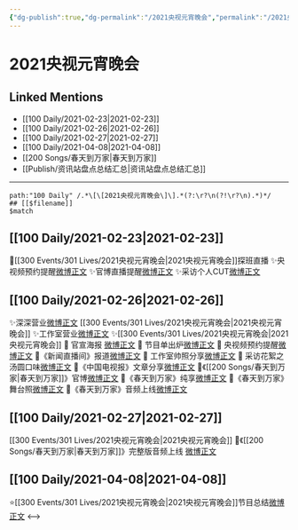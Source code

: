 ```yaml
---
{"dg-publish":true,"dg-permalink":"/2021央视元宵晚会","permalink":"/2021央视元宵晚会/","created":"2023-04-09T14:34:04.970+08:00","updated":"2023-04-10T16:06:48.337+08:00"}
---
```


# 2021央视元宵晚会

## Linked Mentions
- [[100 Daily/2021-02-23\|2021-02-23]]
- [[100 Daily/2021-02-26\|2021-02-26]]
- [[100 Daily/2021-02-27\|2021-02-27]]
- [[100 Daily/2021-04-08\|2021-04-08]]
- [[200 Songs/春天到万家\|春天到万家]]
- [[Publish/资讯站盘点总结汇总\|资讯站盘点总结汇总]]


---

```expander
path:"100 Daily" /.*\[\[2021央视元宵晚会\]\].*(?:\r?\n(?!\r?\n).*)*/
## [[$filename]]
$match
```
## [[100 Daily/2021-02-23\|2021-02-23]]
🌟[[300 Events/301 Lives/2021央视元宵晚会\|2021央视元宵晚会]]探班直播
✨央视频预约提醒[微博正文](https://m.weibo.cn/6466290670/4607836481652538)
✨官博直播提醒[微博正文](https://m.weibo.cn/6466290670/4607837332570315)
✨采访个人CUT[微博正文](https://m.weibo.cn/6466290670/4607874283606225)
## [[100 Daily/2021-02-26\|2021-02-26]]
✨深深营业[微博正文](https://m.weibo.cn/6466290670/4608965462199007) [[300 Events/301 Lives/2021央视元宵晚会\|2021央视元宵晚会]]
✨工作室营业[微博正文](https://m.weibo.cn/6466290670/4609000656079888)
✨[[300 Events/301 Lives/2021央视元宵晚会\|2021央视元宵晚会]]
🌱 官宣海报 [微博正文](https://m.weibo.cn/6466290670/4608915704910733)
🌱 节目单出炉[微博正文](https://m.weibo.cn/6466290670/4608902023087673)
🌱 央视频预约提醒[微博正文](https://m.weibo.cn/6466290670/4608914139647941)
🌱《新闻直播间》报道[微博正文](https://m.weibo.cn/6466290670/4608930993670942)
🌱 工作室帅照分享[微博正文](https://m.weibo.cn/6466290670/4608996932062639)
🌱 采访花絮之汤圆口味[微博正文](https://m.weibo.cn/6466290670/4608818471764107)
🌱《中国电视报》文章分享[微博正文](https://m.weibo.cn/6466290670/4608843399040637)
🌱《[[200 Songs/春天到万家\|春天到万家]]》官博[微博正文](https://m.weibo.cn/6466290670/4608953264114623)
🌱《春天到万家》纯享[微博正文](https://m.weibo.cn/6466290670/4608959459362040)
🌱《春天到万家》舞台照[微博正文](https://m.weibo.cn/6466290670/4608964668955042)
🌱《春天到万家》音频上线[微博正文](https://m.weibo.cn/6466290670/4608966661251861)
## [[100 Daily/2021-02-27\|2021-02-27]]
[[300 Events/301 Lives/2021央视元宵晚会\|2021央视元宵晚会]]
🌟《[[200 Songs/春天到万家\|春天到万家]]》完整版音频上线 [微博正文](https://m.weibo.cn/6466290670/4609264586853311)

## [[100 Daily/2021-04-08\|2021-04-08]]
⭐[[300 Events/301 Lives/2021央视元宵晚会\|2021央视元宵晚会]]节目总结[微博正文](https://m.weibo.cn/6466290670/4623801890118108)
<-->